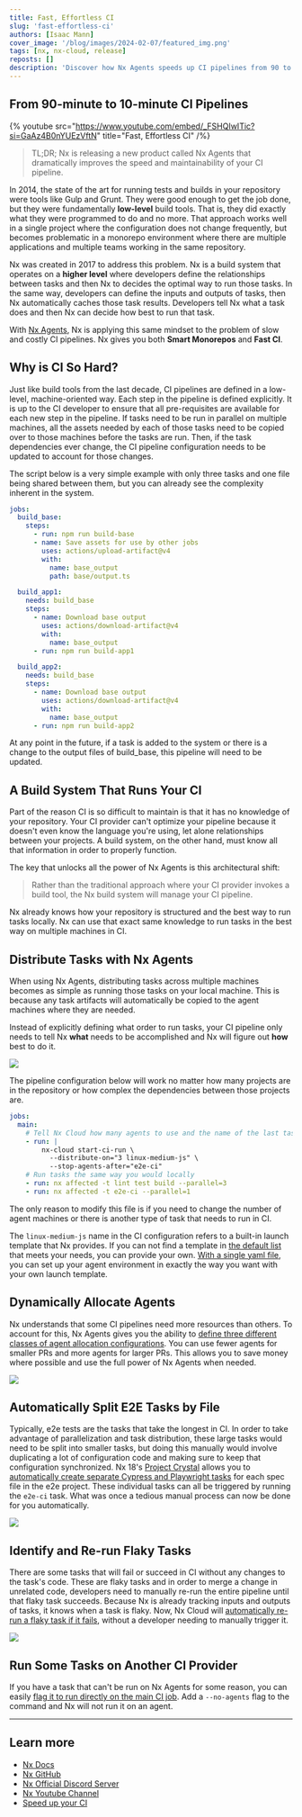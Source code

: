 ```yaml
---
title: Fast, Effortless CI
slug: 'fast-effortless-ci'
authors: [Isaac Mann]
cover_image: '/blog/images/2024-02-07/featured_img.png'
tags: [nx, nx-cloud, release]
reposts: []
description: 'Discover how Nx Agents speeds up CI pipelines from 90 to 10 minutes by intelligently distributing tasks and managing resources.'
---
```


## From 90-minute to 10-minute CI Pipelines

{% youtube src="https://www.youtube.com/embed/_FSHQIwITic?si=GaAz4B0nYUEzVftN" title="Fast, Effortless CI" /%}

> TL;DR; Nx is releasing a new product called Nx Agents that dramatically improves the speed and maintainability of your CI pipeline.

In 2014, the state of the art for running tests and builds in your repository were tools like Gulp and Grunt. They were good enough to get the job done, but they were fundamentally **low-level** build tools. That is, they did exactly what they were programmed to do and no more. That approach works well in a single project where the configuration does not change frequently, but becomes problematic in a monorepo environment where there are multiple applications and multiple teams working in the same repository.

Nx was created in 2017 to address this problem. Nx is a build system that operates on a **higher level** where developers define the relationships between tasks and then Nx to decides the optimal way to run those tasks. In the same way, developers can define the inputs and outputs of tasks, then Nx automatically caches those task results. Developers tell Nx what a task does and then Nx can decide how best to run that task.

With [Nx Agents](/ci/features/distribute-task-execution), Nx is applying this same mindset to the problem of slow and costly CI pipelines. Nx gives you both **Smart Monorepos** and **Fast CI**.

## Why is CI So Hard?

Just like build tools from the last decade, CI pipelines are defined in a low-level, machine-oriented way. Each step in the pipeline is defined explicitly. It is up to the CI developer to ensure that all pre-requisites are available for each new step in the pipeline. If tasks need to be run in parallel on multiple machines, all the assets needed by each of those tasks need to be copied over to those machines before the tasks are run. Then, if the task dependencies ever change, the CI pipeline configuration needs to be updated to account for those changes.

The script below is a very simple example with only three tasks and one file being shared between them, but you can already see the complexity inherent in the system.

```yaml
jobs:
  build_base:
    steps:
      - run: npm run build-base
      - name: Save assets for use by other jobs
        uses: actions/upload-artifact@v4
        with:
          name: base_output
          path: base/output.ts

  build_app1:
    needs: build_base
    steps:
      - name: Download base output
        uses: actions/download-artifact@v4
        with:
          name: base_output
      - run: npm run build-app1

  build_app2:
    needs: build_base
    steps:
      - name: Download base output
        uses: actions/download-artifact@v4
        with:
          name: base_output
      - run: npm run build-app2
```

At any point in the future, if a task is added to the system or there is a change to the output files of build_base, this pipeline will need to be updated.

## A Build System That Runs Your CI

Part of the reason CI is so difficult to maintain is that it has no knowledge of your repository. Your CI provider can't optimize your pipeline because it doesn't even know the language you're using, let alone relationships between your projects. A build system, on the other hand, must know all that information in order to properly function.

The key that unlocks all the power of Nx Agents is this architectural shift:

> Rather than the traditional approach where your CI provider invokes a build tool, the Nx build system will manage your CI pipeline.

Nx already knows how your repository is structured and the best way to run tasks locally. Nx can use that exact same knowledge to run tasks in the best way on multiple machines in CI.

## Distribute Tasks with Nx Agents

When using Nx Agents, distributing tasks across multiple machines becomes as simple as running those tasks on your local machine. This is because any task artifacts will automatically be copied to the agent machines where they are needed.

Instead of explicitly defining what order to run tasks, your CI pipeline only needs to tell Nx **what** needs to be accomplished and Nx will figure out **how** best to do it.

![](/blog/images/2024-02-07/bodyimg1.webp)

The pipeline configuration below will work no matter how many projects are in the repository or how complex the dependencies between those projects are.

```yaml
jobs:
  main:
    # Tell Nx Cloud how many agents to use and the name of the last task
    - run: |
        nx-cloud start-ci-run \
          --distribute-on="3 linux-medium-js" \
          --stop-agents-after="e2e-ci"
    # Run tasks the same way you would locally
    - run: nx affected -t lint test build --parallel=3
    - run: nx affected -t e2e-ci --parallel=1
```

The only reason to modify this file is if you need to change the number of agent machines or there is another type of task that needs to run in CI.

The `linux-medium-js` name in the CI configuration refers to a built-in launch template that Nx provides. If you can not find a template in [the default list](https://github.com/nrwl/nx-cloud-workflows/blob/main/launch-templates/linux.yaml) that meets your needs, you can provide your own. [With a single yaml file](/ci/reference/launch-templates), you can set up your agent environment in exactly the way you want with your own launch template.

## Dynamically Allocate Agents

Nx understands that some CI pipelines need more resources than others. To account for this, Nx Agents gives you the ability to [define three different classes of agent allocation configurations](/ci/features/dynamic-agents). You can use fewer agents for smaller PRs and more agents for larger PRs. This allows you to save money where possible and use the full power of Nx Agents when needed.

![](/blog/images/2024-02-07/bodyimg2.webp)

## Automatically Split E2E Tasks by File

Typically, e2e tests are the tasks that take the longest in CI. In order to take advantage of parallelization and task distribution, these large tasks would need to be split into smaller tasks, but doing this manually would involve duplicating a lot of configuration code and making sure to keep that configuration synchronized. Nx 18's [Project Crystal](/blog/what-if-nx-plugins-were-more-like-vscode-extensions) allows you to [automatically create separate Cypress and Playwright tasks](/ci/features/split-e2e-tasks) for each spec file in the e2e project. These individual tasks can all be triggered by running the `e2e-ci` task. What was once a tedious manual process can now be done for you automatically.

![](/blog/images/2024-02-07/bodyimg3.webp)

## Identify and Re-run Flaky Tasks

There are some tasks that will fail or succeed in CI without any changes to the task's code. These are flaky tasks and in order to merge a change in unrelated code, developers need to manually re-run the entire pipeline until that flaky task succeeds. Because Nx is already tracking inputs and outputs of tasks, it knows when a task is flaky. Now, Nx Cloud will [automatically re-run a flaky task if it fails](/ci/features/flaky-tasks), without a developer needing to manually trigger it.

![](/blog/images/2024-02-07/bodyimg4.webp)

## Run Some Tasks on Another CI Provider

If you have a task that can't be run on Nx Agents for some reason, you can easily [flag it to run directly on the main CI job](/ci/reference/nx-cloud-cli#enablingdisabling-distribution). Add a `--no-agents` flag to the command and Nx will not run it on an agent.

---

## Learn more

- [Nx Docs](/getting-started/intro)
- [Nx GitHub](https://github.com/nrwl/nx)
- [Nx Official Discord Server](https://go.nx.dev/community)
- [Nx Youtube Channel](https://www.youtube.com/@nxdevtools)
- [Speed up your CI](/nx-cloud)
